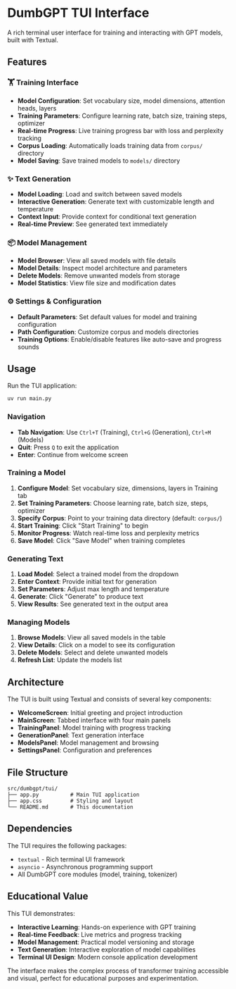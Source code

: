 # DumbGPT TUI Interface

A rich terminal user interface for training and interacting with GPT models, built with Textual.

## Features

### 🏋️ Training Interface
- **Model Configuration**: Set vocabulary size, model dimensions, attention heads, layers
- **Training Parameters**: Configure learning rate, batch size, training steps, optimizer
- **Real-time Progress**: Live training progress bar with loss and perplexity tracking
- **Corpus Loading**: Automatically loads training data from `corpus/` directory
- **Model Saving**: Save trained models to `models/` directory

### ✨ Text Generation
- **Model Loading**: Load and switch between saved models
- **Interactive Generation**: Generate text with customizable length and temperature
- **Context Input**: Provide context for conditional text generation
- **Real-time Preview**: See generated text immediately

### 📦 Model Management
- **Model Browser**: View all saved models with file details
- **Model Details**: Inspect model architecture and parameters
- **Delete Models**: Remove unwanted models from storage
- **Model Statistics**: View file size and modification dates

### ⚙️ Settings & Configuration
- **Default Parameters**: Set default values for model and training configuration
- **Path Configuration**: Customize corpus and models directories
- **Training Options**: Enable/disable features like auto-save and progress sounds

## Usage

Run the TUI application:

```bash
uv run main.py
```

### Navigation
- **Tab Navigation**: Use `Ctrl+T` (Training), `Ctrl+G` (Generation), `Ctrl+M` (Models)
- **Quit**: Press `Q` to exit the application
- **Enter**: Continue from welcome screen

### Training a Model

1. **Configure Model**: Set vocabulary size, dimensions, layers in Training tab
2. **Set Training Parameters**: Choose learning rate, batch size, steps, optimizer
3. **Specify Corpus**: Point to your training data directory (default: `corpus/`)
4. **Start Training**: Click "Start Training" to begin
5. **Monitor Progress**: Watch real-time loss and perplexity metrics
6. **Save Model**: Click "Save Model" when training completes

### Generating Text

1. **Load Model**: Select a trained model from the dropdown
2. **Enter Context**: Provide initial text for generation
3. **Set Parameters**: Adjust max length and temperature
4. **Generate**: Click "Generate" to produce text
5. **View Results**: See generated text in the output area

### Managing Models

1. **Browse Models**: View all saved models in the table
2. **View Details**: Click on a model to see its configuration
3. **Delete Models**: Select and delete unwanted models
4. **Refresh List**: Update the models list

## Architecture

The TUI is built using Textual and consists of several key components:

- **WelcomeScreen**: Initial greeting and project introduction
- **MainScreen**: Tabbed interface with four main panels
- **TrainingPanel**: Model training with progress tracking
- **GenerationPanel**: Text generation interface
- **ModelsPanel**: Model management and browsing
- **SettingsPanel**: Configuration and preferences

## File Structure

```
src/dumbgpt/tui/
├── app.py          # Main TUI application
├── app.css         # Styling and layout
└── README.md       # This documentation
```

## Dependencies

The TUI requires the following packages:
- `textual` - Rich terminal UI framework
- `asyncio` - Asynchronous programming support
- All DumbGPT core modules (model, training, tokenizer)

## Educational Value

This TUI demonstrates:
- **Interactive Learning**: Hands-on experience with GPT training
- **Real-time Feedback**: Live metrics and progress tracking
- **Model Management**: Practical model versioning and storage
- **Text Generation**: Interactive exploration of model capabilities
- **Terminal UI Design**: Modern console application development

The interface makes the complex process of transformer training accessible and visual, perfect for educational purposes and experimentation.